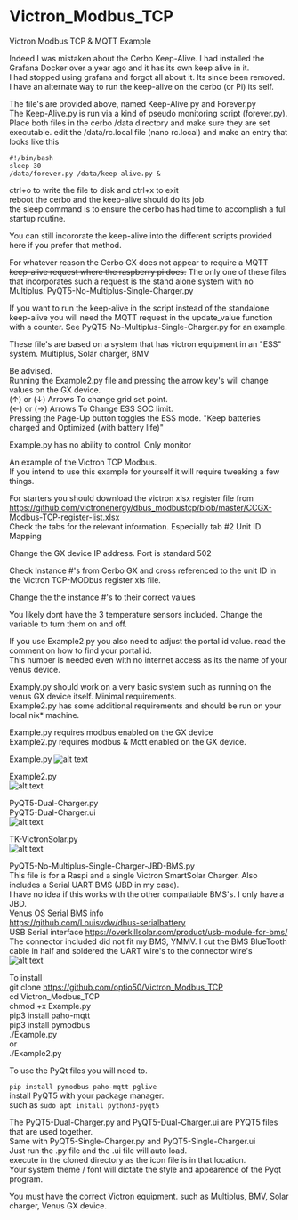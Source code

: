 # Victron_Modbus_TCP
Victron Modbus TCP & MQTT Example

Indeed I was mistaken about the Cerbo Keep-Alive. I had installed the Grafana Docker over a year ago and it has its own keep alive in it.  
I had stopped using grafana and forgot all about it. Its since been removed.   
I have an alternate way to run the keep-alive on the cerbo (or Pi) its self.  

The file's are provided above, named Keep-Alive.py and Forever.py  
The Keep-Alive.py is run via a kind of pseudo monitoring script (forever.py).  
Place both files in the cerbo /data directory and make sure they are set executable.
edit the /data/rc.local file (nano rc.local) and make an entry that looks like this  
```
#!/bin/bash   
sleep 30   
/data/forever.py /data/keep-alive.py &
```   
ctrl+o to write the file to disk and ctrl+x to exit   
reboot the cerbo and the keep-alive should do its job.  
the sleep command is to ensure the cerbo has had time to accomplish a full startup routine.

You can still incororate the keep-alive into the different scripts provided here if you prefer that method.


~~For whatever reason the Cerbo GX does not appear to require a MQTT keep-alive request where the raspberry pi does.~~
The only one of these files that incorporates such a request is the stand alone system with no Multiplus.
PyQT5-No-Multiplus-Single-Charger.py

If you want to run the keep-alive in the script instead of the standalone keep-alive you will need the MQTT request in the update_value function with a counter.
See PyQT5-No-Multiplus-Single-Charger.py for an example.

These file's are based on a system that has victron equipment in an "ESS" system. Multiplus, Solar charger, BMV

Be advised.  
Running the Example2.py file and pressing the arrow key's will change values on the GX device.  
(↑) or (↓) Arrows To change grid set point.  
(←) or (→) Arrows To Change ESS SOC limit.  
Pressing the Page-Up button toggles the ESS mode. "Keep batteries charged and Optimized (with battery life)"  
  
Example.py has no ability to control. Only monitor  


An example of the Victron TCP Modbus.  
If you intend to use this example for yourself it will require tweaking a few things. 

For starters you should download the victron xlsx register file from https://github.com/victronenergy/dbus_modbustcp/blob/master/CCGX-Modbus-TCP-register-list.xlsx  
Check the tabs for the relevant information. Especially tab #2 Unit ID Mapping  

Change the GX device IP address. Port is standard 502  

Check Instance #'s from Cerbo GX and cross referenced to the unit ID in the Victron TCP-MODbus register xls file.  

Change the the instance #'s to their correct values  

You likely dont have the 3 temperature sensors included. Change the variable to turn them on and off.  

  
If you use Example2.py you also need to adjust the portal id value. read the comment on how to find your portal id.  
This number is needed even with no internet access as its the name of your venus device.  
  
Examply.py should work on a very basic system such as running on the venus GX device itself. Minimal requirements.  
Example2.py has some additional requirements and should be run on your local nix* machine.

Example.py requires modbus enabled on the GX device  
Example2.py requires modbus & Mqtt enabled on the GX device.  
  
Example.py
![alt text](https://github.com/optio50/Victron_Modbus_TCP/blob/main/Modbus_2022-02-13_19-40-40.png?raw=true) 
  
Example2.py      
![alt text](https://github.com/optio50/Victron_Modbus_TCP/blob/main/Peek_2022-02-19_14-30.apng?raw=true)
  
PyQT5-Dual-Charger.py    
PyQT5-Dual-Charger.ui    
![alt text](https://github.com/optio50/Victron_Modbus_TCP/blob/main/Screenshot_2022-05-28_16-02-08.png?raw=true)    


TK-VictronSolar.py    
![alt text](https://github.com/optio50/Victron_Modbus_TCP/blob/main/VictronSolar-SingleMPPT.apng?raw=true)    

PyQT5-No-Multiplus-Single-Charger-JBD-BMS.py    
This file is for a Raspi and a single Victron SmartSolar Charger. Also includes a Serial UART BMS (JBD in my case).    
I have no idea if this works with the other compatiable BMS's. I only have a JBD.    
Venus OS Serial BMS info    
https://github.com/Louisvdw/dbus-serialbattery    
USB Serial interface https://overkillsolar.com/product/usb-module-for-bms/    
The connector included did not fit my BMS, YMMV. I cut the BMS BlueTooth cable in half and soldered the UART wire's to the connector wire's    
![alt text](https://github.com/optio50/Victron_Modbus_TCP/blob/main/PyQT5-No-Multiplus-Single-Charger-JBD-BMS.png?raw=true)    
    
To install  
git clone https://github.com/optio50/Victron_Modbus_TCP  
cd Victron_Modbus_TCP  
chmod +x Example.py  
pip3 install paho-mqtt  
pip3 install pymodbus  
./Example.py  
or  
./Example2.py    
 
 
To use the PyQt files you will need to.    

```pip install pymodbus paho-mqtt pglive```    
install PyQT5 with your package manager.     
such as ```sudo apt install python3-pyqt5```

The PyQT5-Dual-Charger.py and PyQT5-Dual-Charger.ui are PYQT5 files that are used together.    
Same with PyQT5-Single-Charger.py and PyQT5-Single-Charger.ui    
Just run the .py file and the .ui file will auto load.    
execute in the cloned directory as the icon file is in that location.    
Your system theme / font will dictate the style and appearence of the Pyqt program.

You must have the correct Victron equipment. such as Multiplus, BMV, Solar charger, Venus GX device.    


 
